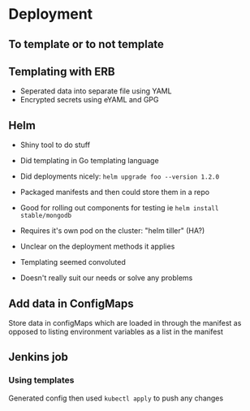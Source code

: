 # Deployment

## To template or to not template

## Templating with ERB

- Seperated data into separate file using YAML
- Encrypted secrets using eYAML and GPG

## Helm

- Shiny tool to do stuff
- Did templating in Go templating language
- Did deployments nicely: `helm upgrade foo --version 1.2.0`
- Packaged manifests and then could store them in a repo
- Good for rolling out components for testing ie `helm install stable/mongodb`
- Requires it's own pod on the cluster: "helm tiller" (HA?)

- Unclear on the deployment methods it applies
- Templating seemed convoluted
- Doesn't really suit our needs or solve any problems

## Add data in ConfigMaps

Store data in configMaps which are loaded in through the manifest as opposed to
listing environment variables as a list in the manifest

## Jenkins job

### Using templates

Generated config then used `kubectl apply` to push any changes
